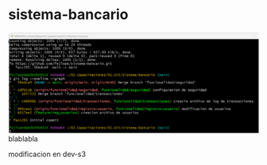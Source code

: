 # sistema-bancario

![enter image description here](log_git.png)
blablabla

modificacion en dev-s3

